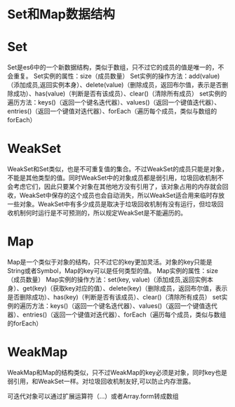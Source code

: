 # Set和Map数据结构

# Set

Set是es6中的一个新数据结构，类似于数组，只不过它的成员的值是唯一的，不会重复。
Set实例的属性：size（成员数量）
Set实例的操作方法：add(value)（添加成员,返回实例本身）、delete(value)（删除成员，返回布尔值，表示是否删除成功）、has(value)（判断是否有该成员）、clear()（清除所有成员）
set实例的遍历方法：keys()（返回一个键名迭代器）、values()（返回一个键值迭代器）、entries()（返回一个键值对迭代器）、forEach（遍历每个成员，类似与数组的forEach）

# WeakSet

WeakSet和Set类似，也是不可重复值的集合。不过WeakSet的成员只能是对象，不能是其他类型的值。同时WeakSet中的对象成员都是弱引用，垃圾回收机制不会考虑它们，因此只要某个对象在其他地方没有引用了，该对象占用的内存就会回收，WeakSet中保存的这个成员也会自动消失，所以WeakSet适合用来临时存放一些对象。WeakSet中有多少成员是取决于垃圾回收机制有没有运行，但垃圾回收机制何时运行是不可预测的，所以规定WeakSet是不能遍历的。

# Map

Map是一个类似于对象的结构，只不过它的key更加灵活。对象的key只能是String或者Symbol，Map的key可以是任何类型的值。
Map实例的属性：size（成员数量）
Map实例的操作方法：set(key, value)（添加成员,返回实例本身）、get(key)（获取key对应的值）、delete(key)（删除成员，返回布尔值，表示是否删除成功）、has(key)（判断是否有该成员）、clear()（清除所有成员）
set实例的遍历方法：keys()（返回一个键名迭代器）、values()（返回一个键值迭代器）、entries()（返回一个键值对迭代器）、forEach（遍历每个成员，类似与数组的forEach）

# WeakMap

WeakMap和Map的结构类似，只不过WeakMap的key必须是对象，同时key也是弱引用，和WeakSet一样。对垃圾回收机制友好,可以防止内存泄露。

可迭代对象可以通过扩展运算符（...）或者Array.form转成数组